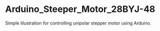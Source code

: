 # Arduino_Steeper_Motor_28BYJ-48
Simple illustration for controlling unipolar stepper motor using Arduino.
